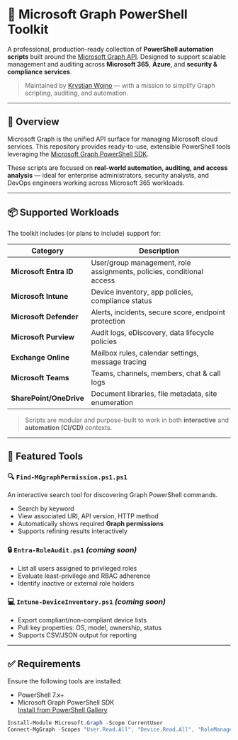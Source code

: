 # 🔷 Microsoft Graph PowerShell Toolkit

A professional, production-ready collection of **PowerShell automation scripts** built around the [Microsoft Graph API](https://learn.microsoft.com/en-us/graph/overview). Designed to support scalable management and auditing across **Microsoft 365**, **Azure**, and **security & compliance services**.

> Maintained by [Krystian Wojno](https://github.com/267Abra) — with a mission to simplify Graph scripting, auditing, and automation.

---

## 🧭 Overview

Microsoft Graph is the unified API surface for managing Microsoft cloud services. This repository provides ready-to-use, extensible PowerShell tools leveraging the [Microsoft Graph PowerShell SDK](https://learn.microsoft.com/en-us/powershell/microsoftgraph/overview).

These scripts are focused on **real-world automation, auditing, and access analysis** — ideal for enterprise administrators, security analysts, and DevOps engineers working across Microsoft 365 workloads.

---

## 📦 Supported Workloads

The toolkit includes (or plans to include) support for:

| Category                  | Description                                                              |
|---------------------------|--------------------------------------------------------------------------|
| **Microsoft Entra ID**    | User/group management, role assignments, policies, conditional access    |
| **Microsoft Intune**      | Device inventory, app policies, compliance status                        |
| **Microsoft Defender**    | Alerts, incidents, secure score, endpoint protection                     |
| **Microsoft Purview**     | Audit logs, eDiscovery, data lifecycle policies                          |
| **Exchange Online**       | Mailbox rules, calendar settings, message tracing                        |
| **Microsoft Teams**       | Teams, channels, members, chat & call logs                               |
| **SharePoint/OneDrive**   | Document libraries, file metadata, site enumeration                      |

> Scripts are modular and purpose-built to work in both **interactive** and **automation (CI/CD)** contexts.

---

## 🧰 Featured Tools

### 🔍 `Find-MGgraphPermission.ps1.ps1`
An interactive search tool for discovering Graph PowerShell commands.

- Search by keyword
- View associated URI, API version, HTTP method
- Automatically shows required **Graph permissions**
- Supports refining results interactively

### 🔒 `Entra-RoleAudit.ps1` *(coming soon)*
- List all users assigned to privileged roles
- Evaluate least-privilege and RBAC adherence
- Identify inactive or external role holders

### 💻 `Intune-DeviceInventory.ps1` *(coming soon)*
- Export compliant/non-compliant device lists
- Pull key properties: OS, model, ownership, status
- Supports CSV/JSON output for reporting

---

## ✅ Requirements

Ensure the following tools are installed:

- PowerShell 7.x+
- Microsoft Graph PowerShell SDK  
  [Install from PowerShell Gallery](https://www.powershellgallery.com/packages/Microsoft.Graph)

```powershell
Install-Module Microsoft.Graph -Scope CurrentUser
Connect-MgGraph -Scopes "User.Read.All", "Device.Read.All", "RoleManagement.Read.Directory", ...
